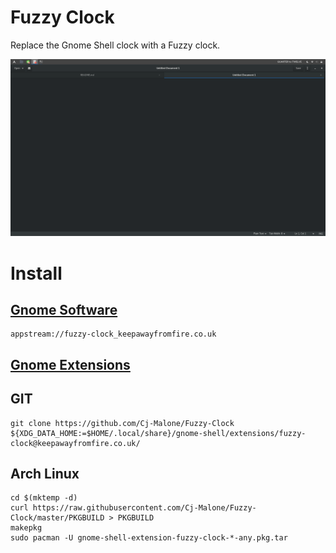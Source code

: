# Fuzzy Clock
Replace the Gnome Shell clock with a Fuzzy clock.

![Screenshot](screenshot.png)

# Install
## [Gnome Software](appstream://fuzzy-clock_keepawayfromfire.co.uk)
```
appstream://fuzzy-clock_keepawayfromfire.co.uk
```
## [Gnome Extensions](https://extensions.gnome.org/extension/1281/fuzzy-clock/)
## GIT
```
git clone https://github.com/Cj-Malone/Fuzzy-Clock ${XDG_DATA_HOME:=$HOME/.local/share}/gnome-shell/extensions/fuzzy-clock@keepawayfromfire.co.uk/
```
## Arch Linux
```
cd $(mktemp -d)
curl https://raw.githubusercontent.com/Cj-Malone/Fuzzy-Clock/master/PKGBUILD > PKGBUILD
makepkg
sudo pacman -U gnome-shell-extension-fuzzy-clock-*-any.pkg.tar
```

